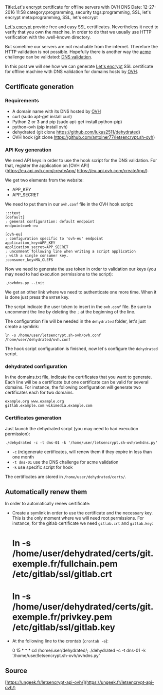 Title:Let's encrypt certificate for offline servers with OVH DNS
Date: 12-27-2016 11:58
category:programming, security
tags:programming, SSL, let's encrypt
meta:programming, SSL, let's encrypt

[Let's encrypt](https://letsencrypt.org/) provide free and easy SSL certificates. Nevertheless it need to verify that
you own the machine. In order to do that we usually use HTTP verification with
the .well-known directory.

But sometime our servers are not reachable from the internet. Therefore the HTTP
validation is not possible. Hopefully there is another way the [acme](https://letsencrypt.github.io/acme-spec/) challenge can be
validated: [DNS validation](https://letsencrypt.github.io/acme-spec/#rfc.section.7.4).

In this post we will see how we can generate [Let's encrypt](https://letsencrypt.org/) SSL certificate for
offline machine with DNS validation for domains hosts by [OVH](https://ovh.com).

<!-- PELICAN_END_SUMMARY -->

## Certificate generation

### Requirements

 * A domain name with its DNS hosted by [OVH](https://ovh.com)
 * curl (sudo apt-get install curl)
 * Python 2 or 3 and pip (sudo apt-get install python-pip)
 * python-ovh (pip install ovh)
 * dehydrated (git clone https://github.com/lukas2511/dehydrated)
 * OVH hook (git clone https://github.com/antoiner77/letsencrypt.sh-ovh)

### API Key generation

We need API keys in order to use the hook script for the DNS validation. For
that, register the application on [OVH API] (https://eu.api.ovh.com/createApp/ https://eu.api.ovh.com/createApp/).

We get two elements from the website:
* APP_KEY
* APP_SECRET

We need to put them in our `ovh.conf` file in the OVH hook script:

    :::text
    [default]
    ; general configuration: default endpoint
    endpoint=ovh-eu

    [ovh-eu]
    ; configuration specific to 'ovh-eu' endpoint
    application_key=APP_KEY
    application_secret=APP_SECRET
    ; uncomment following line when writing a script application
    ; with a single consumer key.
    ;consumer_key=MA_CLEFS

Now we need to generate the use token in order to validation our keys (you may
need to had execution permissions to the script):

    ./ovhdns.py --init

We get an other link where we need to authenticate one more time. When it is
done just press the `ENTER` key.

The script indicate the user token to insert in the `ovh.conf` file. Be sure to
uncomment the line by deleting the `;` at the beginning of the line.

The configuration file will be needed in the `dehydrated` folder, let's just
create a symlink:

    ln -s /home/user/letsencrypt.sh-ovh/ovh.conf /home/user/dehydrated/ovh.conf

The hook script configuration is finished, now let's configure the `dehydrated`
script.

### dehydrated configuration

In the domains.txt file, indicate the certificates that you want to generate.
Each line will be a certificate but one certificate can be valid for several
domains. For instance, the following configuration will generate two certificates
each for two domains.

    example.org www.example.org
    gitlab.example.com wikimedia.example.com

### Certificates generation

Just launch the dehydrated script (you may need to had execution permission):

    ./dehydrated -c -t dns-01 -k '/home/user/letsencrypt.sh-ovh/ovhdns.py'

 * `-c` (re)generate certificates, will renew them if they expire in less than one month
 * `-t dns-01` use the DNS challenge for acme validation
 * `-k` use specific script for hook

The certificates are stored in `/home/user/dehydrated/certs/`.


## Automatically renew them

In order to automatically renew certificate:

 * Create a symlink in order to use the certificate and the necessary key. This
   is the only moment where we will need root permissions. For
   instance, for the gitlab certificate we need `gitlab.crt` and `gitlab.key`:

    # ln -s /home/user/dehydrated/certs/git.exemple.fr/fullchain.pem /etc/gitlab/ssl/gitlab.crt
    # ln -s /home/user/dehydrated/certs/git.exemple.fr/privkey.pem /etc/gitlab/ssl/gitlab.key

 * At the following line to the crontab (`crontab -e`):

    0 15 * * * cd /home/user/dehydrated/; ./dehydrated  -c -t dns-01 -k '/home/user/letsencrypt.sh-ovh/ovhdns.py'

## Source

[https://ungeek.fr/letsencrypt-api-ovh/](https://ungeek.fr/letsencrypt-api-ovh/)
